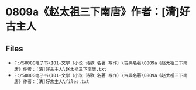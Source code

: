 # 0809a《赵太祖三下南唐》作者：[清]好古主人

## Files

- `F:/5000G电子书\I01-文学（小说 诗歌 名著 写作）\古典名著\0809a《赵太祖三下南唐》作者：[清]好古主人\赵太祖三下南唐.txt`
- `F:/5000G电子书\I01-文学（小说 诗歌 名著 写作）\古典名著\0809a《赵太祖三下南唐》作者：[清]好古主人\files.txt`
